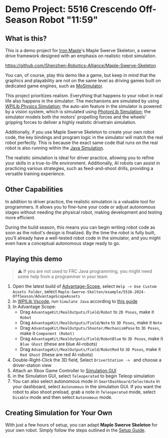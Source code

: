 # Demo Project: 5516 Crescendo Off-Season Robot "11:59"

## What is this?

This is a demo project for [Iron Maple](https://github.com/Shenzhen-Robotics-Alliance)'s Maple Swerve Skeleton,
a swerve drive framework designed with an emphasis on realistic robot simulation.

https://github.com/Shenzhen-Robotics-Alliance/Maple-Swerve-Skeleton

You can, of course, play this demo like a game, but keep in mind that the graphics and playability are not on the same level as driving games built on dedicated game engines, such as [MoSimulator](https://mostudios.itch.io/mosimulator).

This project prioritizes realism. Everything that happens to your robot in real life also happens in the simulator:
The mechanisms are simulated by using [WPILib Physics Simulation](https://docs.wpilib.org/en/stable/docs/software/wpilib-tools/robot-simulation/physics-sim.html);
the auto-aim feature in the simulator is powered by a vision system, which is simulated using [PhotonLib Simulation](https://docs.photonvision.org/en/latest/docs/simulation/simulation.html);
the simulator models both the motors' propelling forces and the wheels' gripping forces to deliver a highly realistic drivetrain simulation.

Additionally, if you use Maple Swerve Skeleton to create your own robot code, the key bindings and program logic in the simulator will match the real robot perfectly. This is because the exact same code that runs on the real robot is also running within the [Java Simulation](https://docs.wpilib.org/en/stable/docs/software/wpilib-tools/robot-simulation/introduction.html).

The realistic simulation is ideal for driver practice, allowing you to refine your skills in a true-to-life environment. Additionally, AI robots can assist in practicing various strategies, such as feed-and-shoot drills, providing a versatile training experience.

## Other Capabilities
In addition to driver practice, the realistic simulation is a valuable tool for programmers. It allows you to fine-tune your code or adjust autonomous stages without needing the physical robot, making development and testing more efficient.

During the build season, this means you can begin writing robot code as soon as the robot's design is finalized. By the time the robot is fully built, you'll already have a well-tested robot code in the simulator, and you might even have a conceptual autonomous stage ready to go.

## Playing this demo
> ⚠️ If you are not used to FRC Java programming, you might need some help from a programmer in your team
> 
1. Open the latest build of [Advantage-Scope](https://github.com/Mechanical-Advantage/AdvantageScope), select `Help -> Use Custom Assets Folder`, select `Maple-Swerve-Skelton/example/5516-2024-OffSeason/AdvantageScopeAssets`
2. In [WPILib Vscode](), run `Simulate Java` according to [this guide](https://docs.wpilib.org/en/stable/docs/software/wpilib-tools/robot-simulation/introduction.html#introduction-to-robot-simulation)
3. In Advantage Scope:
    - Drag `AdvantageKit/RealOutputs/Field/Robot` to `2D Poses`, make it `Robot`
    - Drag `AdvantageKit/RealOutputs/Field/Note` to `3D Poses`, make it `Note`
    - Drag `AdvantageKit/RealOutputs/Shooter/MechanismPose` to `3D Poses`, make it `Component (Robot)`
    - Drag `AdvantageKit/RealOutputs/Field/RobotBlue` to `3D Poses`, make it `Blue Ghost` (these are blue AI-robots)
    - Drag `AdvantageKit/RealOutputs/Field/RobotRed` to `3D Poses`, make it `Red Ghost` (these are red AI-robots)
4. Double-Right-Click the 3D field, Select `DriverStation -> ` and choose a driver-station view
5. Attach an Xbox Game Controller to [Simulation GUI](https://docs.wpilib.org/en/stable/docs/software/wpilib-tools/robot-simulation/simulation-gui.html)
6. in the Simulation GUI, select `Teleoperated` to begin Teleop simulation
7. You can also select autonomous mode in `SmartDashboard/SelectAuto` in your dashboard, select `Autonomous` in the simulation GUI.  If you want the robot to also shoot preload, grab a note in `Teleoperated` mode, select `Disable` mode and then select `Autonomous` mode.

## Creating Simulation for Your Own
With just a few hours of setup, you can adapt **Maple Swerve Skeleton** for your own robot. Simply follow the steps outlined in the [Setup Guide](https://github.com/Shenzhen-Robotics-Alliance/Maple-Swerve-Skeleton?tab=readme-ov-file#setup-guide).
